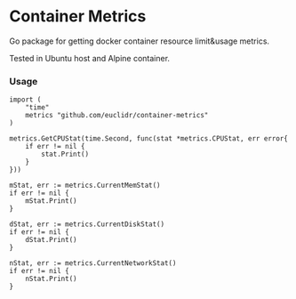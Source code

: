 # Container Metrics

Go package for getting docker container resource limit&usage metrics.

Tested in Ubuntu host and Alpine container.

### Usage

```
import (
    "time"
    metrics "github.com/euclidr/container-metrics"
)

metrics.GetCPUStat(time.Second, func(stat *metrics.CPUStat, err error{
    if err != nil {
        stat.Print()
    }
}))

mStat, err := metrics.CurrentMemStat()
if err != nil {
    mStat.Print()
}

dStat, err := metrics.CurrentDiskStat()
if err != nil {
    dStat.Print()
}

nStat, err := metrics.CurrentNetworkStat()
if err != nil {
    nStat.Print()
}
```